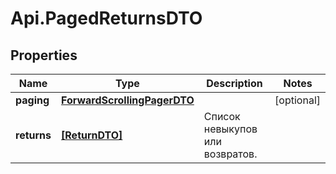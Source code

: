 # Api.PagedReturnsDTO

## Properties

Name | Type | Description | Notes
------------ | ------------- | ------------- | -------------
**paging** | [**ForwardScrollingPagerDTO**](ForwardScrollingPagerDTO.md) |  | [optional] 
**returns** | [**[ReturnDTO]**](ReturnDTO.md) | Список невыкупов или возвратов. | 


